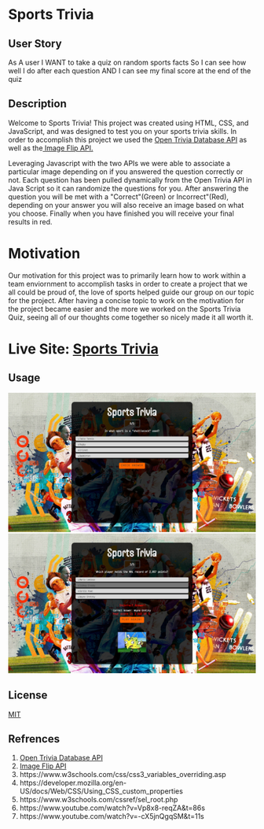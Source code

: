 # Sports Trivia

## User Story 

As A user 
I WANT to take a quiz on random sports facts
So I can see how well I do after each question
AND I can see my final score at the end of the quiz


## Description 

Welcome to Sports Trivia! This project was created using HTML, CSS, and JavaScript, and was designed to test you on your sports trivia skills. In order to accomplish this project we used the <a href="https://opentdb.com/">Open Trivia Database API</a> as well as the<a href="https://imgflip.com/api"> Image Flip API.</a>

Leveraging Javascript with the two APIs we were able to associate a particular image depending on if you answered the question correctly or not. Each question has been pulled dynamically from the Open Trivia API in Java Script so it can randomize the questions for you. After answering the question you will be met with a "Correct"(Green) or Incorrect"(Red), depending on your answer you will also receive an image based on what you choose. Finally when you have finished you will receive your final results in red.

# Motivation

Our motivation for this project was to primarily learn how to work within a team enviornment to accomplish tasks in order to create a project that we all could be proud of, the love of sports helped guide our group on our topic for the project. After having a concise topic to work on the motivation for the project became easier and the more we worked on the Sports Trivia Quiz, seeing all of our thoughts come together so nicely made it all worth it.

# Live Site: <a href="https://ambitiousflo.github.io/SportsTrivia/"> Sports Trivia</a>

## Usage 
 ![Screenshot of Sports Trivia](./Assets/Screenshot%202023-08-01%20193531.png) 
 ![Screenshot of Sports Trivia](./Assets/Screenshot%202023-08-01%20193558.png) 


## License

[MIT](https://github.com/git/git-scm.com/blob/main/MIT-LICENSE.txt)



## Refrences
<ol>
<li><a href="https://opentdb.com/">Open Trivia Database API</a></li>
<li><a href="https://imgflip.com/api"> Image Flip API</a></li>
<li>https://www.w3schools.com/css/css3_variables_overriding.asp</li>
<li>https://developer.mozilla.org/en-US/docs/Web/CSS/Using_CSS_custom_properties</li>
<li>https://www.w3schools.com/cssref/sel_root.php</li>
<li>https://www.youtube.com/watch?v=Vp8x8-reqZA&t=86s</li>
<li>https://www.youtube.com/watch?v=-cX5jnQgqSM&t=11s</li>
<ol>